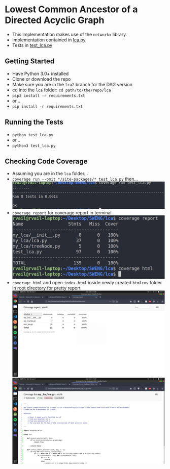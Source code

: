 # Lowest Common Ancestor of a Directed Acyclic Graph

+   This implementation makes use of the `networkx` library.
+   Implementation contained in [lca.py](https://github.com/rvailnaveed/SWENG/blob/lca2/lca/my_lca/lca.py)
+   Tests in [test_lca.py](https://github.com/rvailnaveed/SWENG/blob/lca2/lca/test_lca.py)

## Getting Started
+   Have Python 3.0+ installed
+   Clone or download the repo 
+   Make sure you are in the `lca2` branch for the DAG version
+   cd into the `lca` folder: `cd path/to/the/repo/lca`
+   `pip3 install -r requirements.txt`
+   or...
+   `pip install -r requirements.txt`

## Running the Tests
+   `python test_lca.py`
+   or...
+   `python3 test_lca.py`

## Checking Code Coverage
+   Assuming you are in the `lca` folder...
+   `coverage run --omit */site-packages/* test_lca.py` then...
![](pics/coverage_run.png)
+   `coverage report` for coverage report in terminal
![](pics/coverage_report.png)
+   `coverage html` and open `index.html` inside newly created `htmlcov` folder in root directory for pretty report
![](pics/1.png)
![](pics/2.png)
